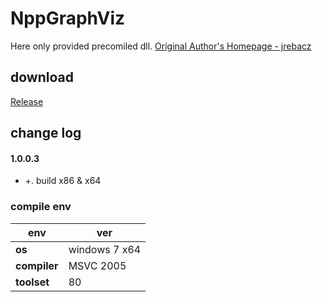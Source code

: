 ﻿# NppGraphViz
Here only provided precomiled dll. [Original Author's Homepage - jrebacz](https://github.com/jrebacz/NppGraphViz)

## download

[Release](https://github.com/JetNpp/NppGraphViz/tree/master/bin "Release")

## change log
#### 1.0.0.3
- +. build x86 & x64

### compile env
|env   | ver|
| - | - |
|__os__|windows 7 x64|
|__compiler__|MSVC 2005|
|__toolset__|80|
